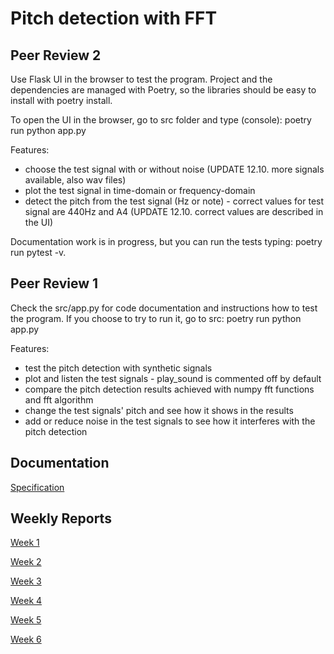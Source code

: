 # Pitch detection with FFT

## Peer Review 2
Use Flask UI in the browser to test the program. Project and the dependencies are managed with Poetry, so the libraries should be easy to install with poetry install.

To open the UI in the browser, go to src folder and type (console): poetry run python app.py

Features:
- choose the test signal with or without noise (UPDATE 12.10. more signals available, also wav files)
- plot the test signal in time-domain or frequency-domain
- detect the pitch from the test signal (Hz or note) - correct values for test signal are 440Hz and A4 (UPDATE 12.10. correct values are described in the UI)

Documentation work is in progress, but you can run the tests typing: poetry run pytest -v.

## Peer Review 1
Check the src/app.py for code documentation and instructions how to test the program. If you choose to try to run it, go to src: poetry run python app.py

Features:
- test the pitch detection with synthetic signals
- plot and listen the test signals - play_sound is commented off by default
- compare the pitch detection results achieved with numpy fft functions and fft algorithm
- change the test signals' pitch and see how it shows in the results
- add or reduce noise in the test signals to see how it interferes with the pitch detection

## Documentation

[Specification](https://github.com/KooEeVee/signal-processing/blob/main/documentation/specification.md)

## Weekly Reports

[Week 1](https://github.com/KooEeVee/signal-processing/blob/main/documentation/weekly-reports/week1.md)

[Week 2](https://github.com/KooEeVee/signal-processing/blob/main/documentation/weekly-reports/week2.md)

[Week 3](https://github.com/KooEeVee/signal-processing/blob/main/documentation/weekly-reports/week3.md)

[Week 4](https://github.com/KooEeVee/signal-processing/blob/main/documentation/weekly-reports/week4.md)

[Week 5](https://github.com/KooEeVee/signal-processing/blob/main/documentation/weekly-reports/week5.md)

[Week 6](https://github.com/KooEeVee/signal-processing/blob/main/documentation/weekly-reports/week6.md)

